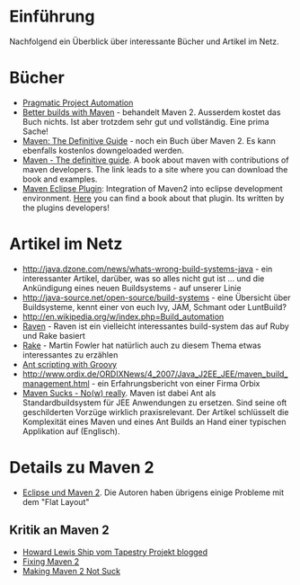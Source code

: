 # Einführung #

Nachfolgend ein Überblick über interessante Bücher und Artikel im Netz.

# Bücher #

  * [Pragmatic Project Automation](http://www.pragprog.com/titles/auto)
  * [Better builds with Maven](http://www.devzuz.com/web/guest/products/resources#BBWM) - behandelt Maven 2. Ausserdem kostet das Buch nichts. Ist aber trotzdem sehr gut und vollständig. Eine prima Sache!
  * [Maven: The Definitive Guide](http://www.sonatype.com/book/) - noch ein Buch über Maven 2.  Es kann ebenfalls kostenlos downgeloaded werden.
  * [Maven - The definitive guide](http://www.sonatype.com/products/maven/documentation/book-defguide). A book about maven with contributions of maven developers. The link leads to a site where you can download the book and examples.
  * [Maven Eclipse Plugin](http://m2eclipse.codehaus.org/): Integration of Maven2 into eclipse development environment. [Here](http://www.sonatype.com/m2eclipse/documentation/download-book?file=books/m2eclipse-book.pdf) you can find a book about that plugin. Its written by the plugins developers!


# Artikel im Netz #
  * http://java.dzone.com/news/whats-wrong-build-systems-java - ein interessanter Artikel, darüber, was so alles nicht gut ist ... und die Ankündigung eines neuen Buildsystems - auf unserer Linie
  * http://java-source.net/open-source/build-systems - eine Übersicht über Buildsysteme, kennt einer von euch Ivy, JAM, Schmant oder LuntBuild?
  * http://en.wikipedia.org/w/index.php=Build_automation
  * [Raven](http://www.onjava.com/pub/a/onjava/2007/12/05/introducing-raven-an-elegant-build-for-java.html) - Raven ist ein vielleicht interessantes build-system das auf Ruby und Rake basiert
  * [Rake](http://martinfowler.com/articles/rake.html) - Martin Fowler hat natürlich auch zu diesem Thema etwas interessantes zu erzählen
  * [Ant scripting with Groovy](http://www.ibm.com/developerworks/library/j-pg12144.html)
  * http://www.ordix.de/ORDIXNews/4_2007/Java_J2EE_JEE/maven_build_management.html - ein Erfahrungsbericht von einer Firma Orbix
  * [Maven Sucks - No(w) really](http://www.iternum.com/knowhow/guidelines/maven-vs-ant/document.pdf). Maven ist dabei Ant als Standardbuildsystem für JEE Anwendungen zu ersetzen. Sind seine oft geschilderten Vorzüge wirklich praxisrelevant. Der Artikel schlüsselt die Komplexität eines Maven und eines Ant Builds an Hand einer typischen Applikation auf (Englisch).

# Details zu Maven 2 #

  * [Eclipse und Maven 2](http://www.eclipse.org/articles/article.php?file=Article-Eclipse-and-Maven2/index.html). Die Autoren haben übrigens einige Probleme mit dem "Flat Layout"

## Kritik an Maven 2 ##

  * [Howard Lewis Ship vom Tapestry Projekt blogged](http://tapestryjava.blogspot.com/2007/11/maven-wont-get-fooled-again.html)
  * [Fixing Maven 2](http://java.dzone.com/news/don-brown-fixing-maven-2)
  * [Making Maven 2 Not Suck](http://www.jroller.com/mrdon/entry/making_maven_2_not_suck)